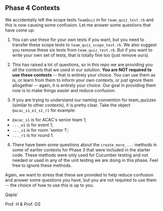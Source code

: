 Phase 4 Contexts
---
We accidentally left the scope tests `TeamQuiz` in for `team_quiz_test.rb` and this is now causing some confusion.  Let me answer some questions that have come up:

1. You can use these for your own tests if you want, but you need to transfer these scope tests to `team_quiz_scope_test.rb`.  We also suggest you remove these six tests from `team_quiz_test.rb`.  But if you want to write your own set of tests, that is totally fine too (just remove ours).

2. This has raised a lot of questions, so in this repo we are providing you _all the contexts_ that we used in our solution. **You are NOT required to use these contexts** -- that is entirely your choice.  You can use them as is, or learn from them to inform your own contexts, or just ignore them altogether -- again, it is entirely your choice.  Our goal in providing them now is to make things easier and reduce confusion.

3. If you are trying to understand our naming convention for team_quizzes (similar to other contexts), it is pretty clear. Take the object `@acac_s1_e1_s1_r1` for example:

  - `@acac_s1` is for ACAC's senior team 1;
  - `..._e1` is for event 1;
  - `..._s1` is for room 'senior 1';
  - `..._r1` is for round 1.

4. There have been some questions about the `create_more_...` methods in some of earlier contexts for Phase 3 that were included in the starter code.  These methods were only used for Cucumber testing and not needed or used in any of the unit testing we are doing in this phase.  Feel free to ignore these methods.

Again, we want to stress that these are provided to help reduce confusion and answer some questions you have, but you are not required to use them -- the choice of how to use this is up to you.

Qapla'

Prof. H & Prof. GS